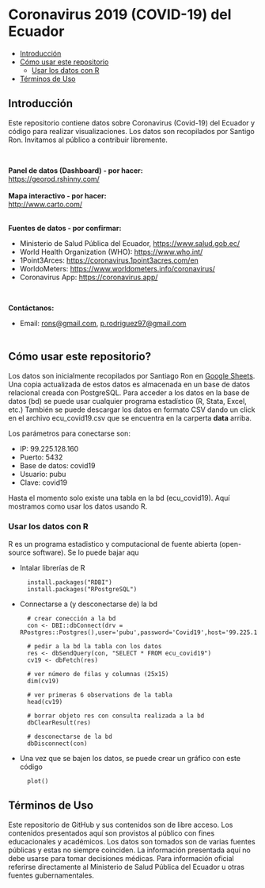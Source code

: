 # Coronavirus 2019 (COVID-19) del Ecuador

-   [Introducción](#introducción)
-   [Cómo usar este repositorio](#cómo-usar-este-repositorio)
	-   [Usar los datos con R](#usar-los-datos-con-R)
-   [Términos de Uso](#términos-de-uso)

## Introducción
Este repositorio contiene datos sobre Coronavirus (Covid-19) del Ecuador y código para realizar visualizaciones. Los datos son recopilados por Santigo Ron. Invitamos al público a contribuir libremente.


<br>

<b>Panel de datos (Dashboard) - por hacer:</b><br>
https://georod.rshinny.com/
<br><br>
<b>Mapa interactivo - por hacer:</b><br>
http://www.carto.com/
<br><br>

<b>Fuentes de datos - por confirmar:</b><br>
* Ministerio de Salud Pública del Ecuador, https://www.salud.gob.ec/ <br>
* World Health Organization (WHO): https://www.who.int/ <br>
* 1Point3Arces: https://coronavirus.1point3acres.com/en
* WorldoMeters: https://www.worldometers.info/coronavirus/
* Coronavirus App: https://coronavirus.app/

<br>

<b>Contáctanos: </b><br>
* Email: rons@gmail.com, p.rodriguez97@gmail.com
<br><br>


## Cómo usar este repositorio?

Los datos son inicialmente recopilados por Santiago Ron en [Google Sheets](https://docs.google.com/spreadsheets/d/1Gq06oasFB5K9893qbDV0dcXR6SX5ZCAZva_J6uSkmcE/edit#gid=0). Una copia actualizada de estos datos es almacenada en un base de datos relacional creada con PostgreSQL. Para acceder a los datos en la base de datos (bd) se puede usar cualquier programa estadístico (R, Stata, Excel, etc.)  También se puede descargar los datos en formato CSV dando un click en el archivo ecu_covid19.csv que se encuentra en la carperta <b>data</b> arriba.

Los parámetros para conectarse son:

  - IP: 99.225.128.160
  - Puerto: 5432
  - Base de datos: covid19
  - Usuario: pubu
  - Clave: covid19
  
Hasta el momento solo existe una tabla en la bd (ecu_covid19). Aquí mostramos como usar los datos usando R.

### Usar los datos con R
R es un programa estadistico y computacional de fuente abierta (open-source software).  Se lo puede bajar aqu

* Intalar librerías de R


		install.packages("RDBI")
		install.packages("RPostgreSQL")



* Connectarse a (y desconectarse de) la bd
    
		# crear conección a la bd
        con <- DBI::dbConnect(drv = RPostgres::Postgres(),user='pubu',password='Covid19',host='99.225.128.160',port=5432,dbname='covid19')

		# pedir a la bd la tabla con los datos
		res <- dbSendQuery(con, "SELECT * FROM ecu_covid19")
		cv19 <- dbFetch(res)
		
		# ver número de filas y columnas (25x15)
		dim(cv19)

		# ver primeras 6 observations de la tabla
		head(cv19)

		# borrar objeto res con consulta realizada a la bd
		dbClearResult(res)

		# desconectarse de la bd
		dbDisconnect(con)


* Una vez que se bajen los datos, se puede crear un gráfico con este código

		plot()

## Términos de Uso

Este repositorio de GitHub y sus contenidos son de libre acceso. Los contenidos presentados aquí son provistos al público con fines educacionales y académicos. Los datos son tomados son de varias fuentes públicas y estas no siempre coinciden. La información presentada aquí no debe usarse para tomar decisiones médicas. Para información oficial referirse directamente al Ministerio de Salud Pública del Ecuador u otras fuentes gubernamentales.

